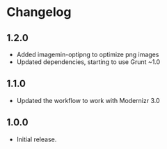# Changelog

## 1.2.0

* Added imagemin-optipng to optimize png images
* Updated dependencies, starting to use Grunt ~1.0

## 1.1.0

* Updated the workflow to work with Modernizr 3.0

## 1.0.0

* Initial release.
